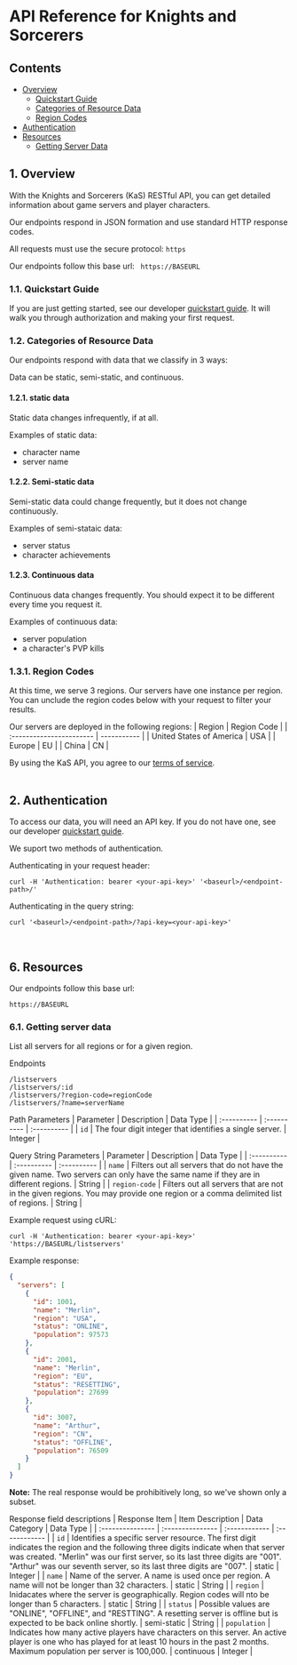 # API Reference for Knights and Sorcerers
<!-- TODO: client, or you tone?? , how should I handle localization?? -->
## Contents
- [Overview](#overview)
  - [Quickstart Guide](#quickstartGuide)
  - [Categories of Resource Data](#resourceDataCategories)
  - [Region Codes](#regionCodes)
- [Authentication](#authentication)
- [Resources](#resources)
  - [Getting Server Data](#getServers)

## 1. Overview <a name="overview"></a>
With the Knights and Sorcerers (KaS) RESTful API, you can get detailed information about game servers and player characters.

Our endpoints respond in JSON formation and use standard HTTP response codes.

All requests must use the secure protocol: ```https```

Our endpoints follow this base url: ``` https://BASEURL```

### 1.1. Quickstart Guide <a name="quickstartGuide"></a>
If you are just getting started, see our developer [quickstart guide](#overview). It will walk you through authorization and making your first request.

### 1.2. Categories of Resource Data <a name="resourceDataCategories"></a>
Our endpoints respond with data that we classify in 3 ways:

Data can be static, semi-static, and continuous. 

#### 1.2.1. static data
Static data changes infrequently, if at all.

Examples of static data:
- character name
- server name

#### 1.2.2. Semi-static data
Semi-static data could change frequently, but it does not change continuously.

Examples of semi-stataic data:
- server status
- character achievements

#### 1.2.3. Continuous data
Continuous data changes frequently. You should expect it to be different every time you request it.

Examples of continuous data:
- server population
- a character's PVP kills

### 1.3.1. Region Codes <a name="regionCodes"></a>
At this time, we serve 3 regions. Our servers have one instance per region. You can unclude the region codes below with your request to filter your results.

Our servers are deployed in the following regions:
| Region                   | Region Code |
| :----------------------- | ----------- |
| United States of America | USA         |
| Europe                   | EU          |
| China                    | CN          |

By using the KaS API, you agree to our [terms of service](#overview).  
&nbsp;
## 2. Authentication <a name="authentication"></a>
To access our data, you will need an API key. If you do not have one, see our developer [quickstart guide](#overview).

We suport two methods of authentication.

Authenticating in your request header:
```
curl -H 'Authentication: bearer <your-api-key>' '<baseurl>/<endpoint-path>/'
```

Authenticating in the query string:
```
curl '<baseurl>/<endpoint-path>/?api-key=<your-api-key>'
```  

&nbsp;
## 6. Resources <a name="resources"></a>

Our endpoints follow this base url:
```
https://BASEURL
```

### 6.1. Getting server data <a name="getServers"></a>

List all servers for all regions or for a given region.

Endpoints
```
/listservers
/listservers/:id
/listservers/?region-code=regionCode
/listservers/?name=serverName
```

Path Parameters
| Parameter   | Description | Data Type   |
| :---------- | :---------- | :---------- |
| ```id```    | The four digit integer that identifies a single server. | Integer |

Query String Parameters
| Parameter   | Description | Data Type   |
| :---------- | :---------- | :---------- |
| ```name``` | Filters out all servers that do not have the given name. Two servers can only have the same name if they are in different regions. | String |
| ```region-code``` | Filters out all servers that are not in the given regions. You may provide one region or a comma delimited list of regions. | String |

Example request using cURL:
```
curl -H 'Authentication: bearer <your-api-key>' 'https://BASEURL/listservers'
```
Example response:
```JSON
{
  "servers": [
    {
      "id": 1001,
      "name": "Merlin",
      "region": "USA",
      "status": "ONLINE",
      "population": 97573
    },
    {
      "id": 2001,
      "name": "Merlin",
      "region": "EU",
      "status": "RESETTING",
      "population": 27699
    },
    {
      "id": 3007,
      "name": "Arthur",
      "region": "CN",
      "status": "OFFLINE",
      "population": 76509
    }
  ]
}
```
**Note:** The real response would be prohibitively long, so we've shown only a subset.

Response field descriptions
| Response Item    | Item Description | Data Category | Data Type     |
| :--------------- | :--------------- | :------------ | :------------ |
| ```id```         | Identifies a specific server resource. The first digit indicates the region and the following three digits indicate when that server was created. "Merlin" was our first server, so its last three digits are "001". "Arthur" was our seventh server, so its last three digits are "007". | static | Integer |
| ```name```       | Name of the server. A name is used once per region. A name will not be longer than 32 characters. | static | String |
| ```region```     | Inidacates where the server is geographically. Region codes will nto be longer than 5 characters. | static | String |
| ```status```     | Possible values are "ONLINE", "OFFLINE", and "RESTTING". A resetting server is offline but is expected to be back online shortly. | semi-static | String |
| ```population``` | Indicates how many active players have characters on this server. An active player is one who has played for at least 10 hours in the past 2 months. Maximum population per server is 100,000. | continuous | Integer |
